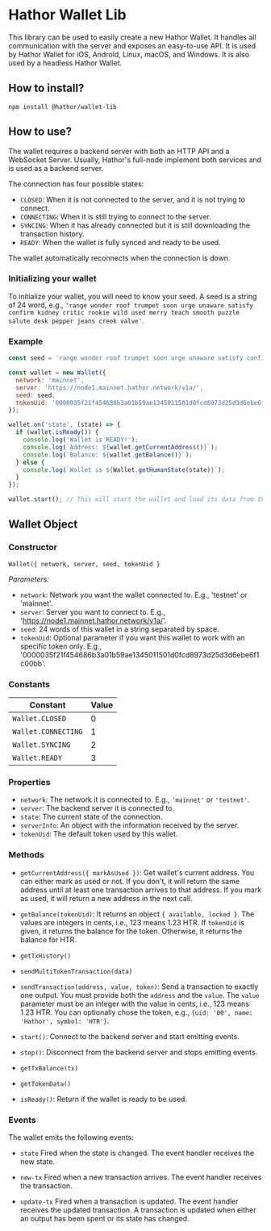 # Hathor Wallet Lib

This library can be used to easily create a new Hathor Wallet. It handles all communication with the server and exposes an easy-to-use API. It is used by Hathor Wallet for iOS, Android, Linux, macOS, and Windows. It is also used by a headless Hathor Wallet.

## How to install?

`npm install @hathor/wallet-lib`

## How to use?

The wallet requires a backend server with both an HTTP API and a WebSocket Server. Usually, Hathor's full-node implement both services and is used as a backend server.

The connection has four possible states:

- `CLOSED`: When it is not connected to the server, and it is not trying to connect.
- `CONNECTING`: When it is still trying to connect to the server.
- `SYNCING`: When it has already connected but it is still downloading the transaction history.
- `READY`: When the wallet is fully synced and ready to be used.

The wallet automatically reconnects when the connection is down.

### Initializing your wallet

To initialize your wallet, you will need to know your seed. A seed is a string of 24 word, e.g., `'range wonder roof trumpet soon urge unaware satisfy confirm kidney critic rookie wild used merry teach smooth puzzle salute desk pepper jeans creek valve'`.

### Example

```js
const seed = 'range wonder roof trumpet soon urge unaware satisfy confirm kidney critic rookie wild used merry teach smooth puzzle salute desk pepper jeans creek valve';

const wallet = new Wallet({
  network: 'mainnet',
  server: 'https://node1.mainnet.hathor.network/v1a/',
  seed: seed,
  tokenUid: '0000035f21f454686b3a01b59ae1345011501d0fcd8973d25d3d6ebe6f1c00bb',
});

wallet.on('state', (state) => {
  if (wallet.isReady()) {
    console.log('Wallet is READY!');
    console.log(`Address: ${wallet.getCurrentAddress()}`);
    console.log(`Balance: ${wallet.getBalance()}`);
  } else {
    console.log(`Wallet is ${Wallet.getHumanState(state)}`);
  }
});

wallet.start(); // This will start the wallet and load its data from the server
```

## Wallet Object

### Constructor

`Wallet({ network, server, seed, tokenUid }`

*Parameters:*

- `network`: Network you want the wallet connected to. E.g., 'testnet' or 'mainnet'.
- `server`: Server you want to connect to. E.g., 'https://node1.mainnet.hathor.network/v1a/'.
- `seed`: 24 words of this wallet in a string separated by space.
- `tokenUid`: Optional parameter if you want this wallet to work with an specific token only. E.g., '0000035f21f454686b3a01b59ae1345011501d0fcd8973d25d3d6ebe6f1c00bb'.

### Constants

| Constant            | Value |
|---------------------|-------|
| `Wallet.CLOSED`     |     0 |
| `Wallet.CONNECTING` |     1 |
| `Wallet.SYNCING`    |     2 |
| `Wallet.READY`      |     3 |

### Properties

- `network`: The network it is connected to. E.g., `'mainnet'` or `'testnet'`.
- `server`: The backend server it is connected to.
- `state`: The current state of the connection.
- `serverInfo`: An object with the information received by the server.
- `tokenUid`: The default token used by this wallet.

### Methods

- `getCurrentAddress({ markAsUsed })`: Get wallet's current address. You can either mark as used or not. If you don't, it will return the same address until at least one transaction arrives to that address. If you mark as used, it will return a new address in the next call.

- `getBalance(tokenUid)`: It returns an object `{ available, locked }`. The values are integers in cents, i.e., 123 means 1.23 HTR. If `tokenUid` is given, it returns the balance for the token. Otherwise, it returns the balance for HTR.

- `getTxHistory()`

- `sendMultiTokenTransaction(data)`

- `sendTransaction(address, value, token)`: Send a transaction to exactly one output. You must provide both the `address` and the `value`. The `value` parameter must be an integer with the value in cents, i.e., 123 means 1.23 HTR. You can optionally chose the token, e.g., `{uid: '00', name: 'Hathor', symbol: 'HTR'}`.

- `start()`: Connect to the backend server and start emitting events.

- `stop()`: Disconnect from the backend server and stops emitting events.

- `getTxBalance(tx)`

- `getTokenData()`

- `isReady()`: Return if the wallet is ready to be used.


### Events

The wallet emits the following events:

- `state`
  Fired when the state is changed. The event handler receives the new state.

- `new-tx`
  Fired when a new transaction arrives. The event handler receives the transaction.

- `update-tx`
  Fired when a transaction is updated. The event handler receives the updated transaction. A transaction is updated when either an output has been spent or its state has changed.
